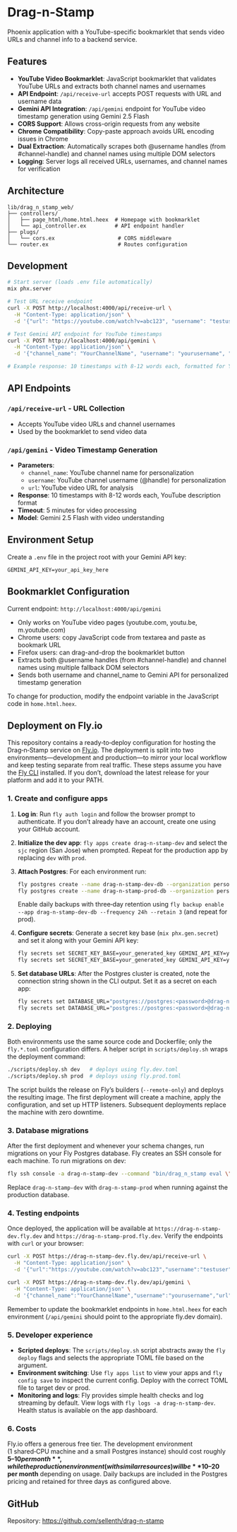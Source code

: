 # Drag-n-Stamp

Phoenix application with a YouTube-specific bookmarklet that sends video URLs and channel info to a backend service.

## Features

- **YouTube Video Bookmarklet**: JavaScript bookmarklet that validates YouTube URLs and extracts both channel names and usernames
- **API Endpoint**: `/api/receive-url` accepts POST requests with URL and username data
- **Gemini API Integration**: `/api/gemini` endpoint for YouTube video timestamp generation using Gemini 2.5 Flash
- **CORS Support**: Allows cross-origin requests from any website
- **Chrome Compatibility**: Copy-paste approach avoids URL encoding issues in Chrome
- **Dual Extraction**: Automatically scrapes both @username handles (from #channel-handle) and channel names using multiple DOM selectors
- **Logging**: Server logs all received URLs, usernames, and channel names for verification

## Architecture

```
lib/drag_n_stamp_web/
├── controllers/
│   ├── page_html/home.html.heex  # Homepage with bookmarklet
│   └── api_controller.ex         # API endpoint handler
├── plugs/
│   └── cors.ex                    # CORS middleware
└── router.ex                      # Routes configuration
```

## Development

```bash
# Start server (loads .env file automatically)
mix phx.server

# Test URL receive endpoint
curl -X POST http://localhost:4000/api/receive-url \
  -H "Content-Type: application/json" \
  -d '{"url": "https://youtube.com/watch?v=abc123", "username": "testuser"}'

# Test Gemini API endpoint for YouTube timestamps
curl -X POST http://localhost:4000/api/gemini \
  -H "Content-Type: application/json" \
  -d '{"channel_name": "YourChannelName", "username": "yourusername", "url": "https://www.youtube.com/watch?v=VIDEO_ID"}'

# Example response: 10 timestamps with 8-12 words each, formatted for YouTube descriptions
```

## API Endpoints

### `/api/receive-url` - URL Collection
- Accepts YouTube video URLs and channel usernames
- Used by the bookmarklet to send video data

### `/api/gemini` - Video Timestamp Generation
- **Parameters**: 
  - `channel_name`: YouTube channel name for personalization
  - `username`: YouTube channel username (@handle) for personalization
  - `url`: YouTube video URL for analysis
- **Response**: 10 timestamps with 8-12 words each, YouTube description format
- **Timeout**: 5 minutes for video processing
- **Model**: Gemini 2.5 Flash with video understanding

## Environment Setup

Create a `.env` file in the project root with your Gemini API key:
```
GEMINI_API_KEY=your_api_key_here
```

## Bookmarklet Configuration

Current endpoint: `http://localhost:4000/api/gemini`

- Only works on YouTube video pages (youtube.com, youtu.be, m.youtube.com)
- Chrome users: copy JavaScript code from textarea and paste as bookmark URL
- Firefox users: can drag-and-drop the bookmarklet button
- Extracts both @username handles (from #channel-handle) and channel names using multiple fallback DOM selectors
- Sends both username and channel_name to Gemini API for personalized timestamp generation

To change for production, modify the endpoint variable in the JavaScript code in `home.html.heex`.

## Deployment on Fly.io

This repository contains a ready‑to‑deploy configuration for hosting the Drag‑n‑Stamp service on [Fly.io](https://fly.io/).  The deployment is split into two environments—development and production—to mirror your local workflow and keep testing separate from real traffic.  These steps assume you have the [Fly CLI](https://fly.io/docs/hands-on/install-flyctl/) installed.  If you don’t, download the latest release for your platform and add it to your PATH.

### 1. Create and configure apps

1. **Log in**: Run `fly auth login` and follow the browser prompt to authenticate.  If you don’t already have an account, create one using your GitHub account.
2. **Initialize the dev app**: `fly apps create drag-n-stamp-dev` and select the `sjc` region (San Jose) when prompted.  Repeat for the production app by replacing `dev` with `prod`.
3. **Attach Postgres**: For each environment run:

   ```bash
   fly postgres create --name drag-n-stamp-dev-db --organization personal --region sjc --initial-cluster-size 1 --vm-size shared-cpu-1x
   fly postgres create --name drag-n-stamp-prod-db --organization personal --region sjc --initial-cluster-size 1 --vm-size shared-cpu-1x
   ```

   Enable daily backups with three‑day retention using `fly backup enable --app drag-n-stamp-dev-db --frequency 24h --retain 3` (and repeat for prod).

4. **Configure secrets**: Generate a secret key base (`mix phx.gen.secret`) and set it along with your Gemini API key:

   ```bash
   fly secrets set SECRET_KEY_BASE=your_generated_key GEMINI_API_KEY=your_gemini_key -a drag-n-stamp-dev
   fly secrets set SECRET_KEY_BASE=your_generated_key GEMINI_API_KEY=your_gemini_key -a drag-n-stamp-prod
   ```

5. **Set database URLs**: After the Postgres cluster is created, note the connection string shown in the CLI output.  Set it as a secret on each app:

   ```bash
   fly secrets set DATABASE_URL="postgres://postgres:<password>@drag-n-stamp-dev-db.flycast:5432/postgres" -a drag-n-stamp-dev
   fly secrets set DATABASE_URL="postgres://postgres:<password>@drag-n-stamp-prod-db.flycast:5432/postgres" -a drag-n-stamp-prod
   ```

### 2. Deploying

Both environments use the same source code and Dockerfile; only the `fly.*.toml` configuration differs.  A helper script in `scripts/deploy.sh` wraps the deployment command:

```bash
./scripts/deploy.sh dev   # deploys using fly.dev.toml
./scripts/deploy.sh prod  # deploys using fly.prod.toml
```

The script builds the release on Fly’s builders (`--remote-only`) and deploys the resulting image.  The first deployment will create a machine, apply the configuration, and set up HTTP listeners.  Subsequent deployments replace the machine with zero downtime.

### 3. Database migrations

After the first deployment and whenever your schema changes, run migrations on your Fly Postgres database.  Fly creates an SSH console for each machine.  To run migrations on dev:

```bash
fly ssh console -a drag-n-stamp-dev --command "bin/drag_n_stamp eval \"DragNStamp.Release.migrate()\""
```

Replace `drag-n-stamp-dev` with `drag-n-stamp-prod` when running against the production database.

### 4. Testing endpoints

Once deployed, the application will be available at `https://drag-n-stamp-dev.fly.dev` and `https://drag-n-stamp-prod.fly.dev`.  Verify the endpoints with `curl` or your browser:

```bash
curl -X POST https://drag-n-stamp-dev.fly.dev/api/receive-url \
  -H "Content-Type: application/json" \
  -d '{"url":"https://youtube.com/watch?v=abc123","username":"testuser"}'

curl -X POST https://drag-n-stamp-dev.fly.dev/api/gemini \
  -H "Content-Type: application/json" \
  -d '{"channel_name":"YourChannelName","username":"yourusername","url":"https://youtube.com/watch?v=VIDEO_ID"}'
```

Remember to update the bookmarklet endpoints in `home.html.heex` for each environment (`/api/gemini` should point to the appropriate fly.dev domain).

### 5. Developer experience

* **Scripted deploys**: The `scripts/deploy.sh` script abstracts away the `fly deploy` flags and selects the appropriate TOML file based on the argument.
* **Environment switching**: Use `fly apps list` to view your apps and `fly config save` to inspect the current config.  Deploy with the correct TOML file to target dev or prod.
* **Monitoring and logs**: Fly provides simple health checks and log streaming by default.  View logs with `fly logs -a drag-n-stamp-dev`.  Health status is available on the app dashboard.

### 6. Costs

Fly.io offers a generous free tier.  The development environment (1 shared‑CPU machine and a small Postgres instance) should cost roughly **$5–10 per month**, while the production environment (with similar resources) will be **$10–20 per month** depending on usage.  Daily backups are included in the Postgres pricing and retained for three days as configured above.

## GitHub

Repository: https://github.com/sellenth/drag-n-stamp